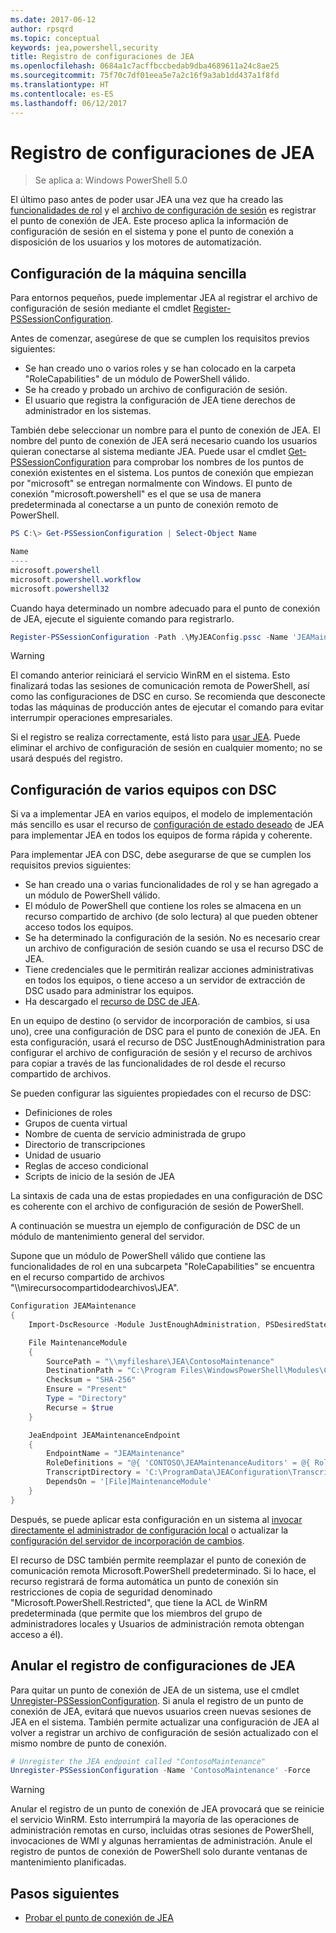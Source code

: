 ```yaml
---
ms.date: 2017-06-12
author: rpsqrd
ms.topic: conceptual
keywords: jea,powershell,security
title: Registro de configuraciones de JEA
ms.openlocfilehash: 0684a1c7acffbccbedab9dba4689611a24c8ae25
ms.sourcegitcommit: 75f70c7df01eea5e7a2c16f9a3ab1dd437a1f8fd
ms.translationtype: HT
ms.contentlocale: es-ES
ms.lasthandoff: 06/12/2017
---
```

# <a name="registering-jea-configurations"></a>Registro de configuraciones de JEA

> Se aplica a: Windows PowerShell 5.0

El último paso antes de poder usar JEA una vez que ha creado las [funcionalidades de rol](role-capabilities.md) y el [archivo de configuración de sesión](session-configurations.md) es registrar el punto de conexión de JEA.
Este proceso aplica la información de configuración de sesión en el sistema y pone el punto de conexión a disposición de los usuarios y los motores de automatización.

## <a name="single-machine-configuration"></a>Configuración de la máquina sencilla

Para entornos pequeños, puede implementar JEA al registrar el archivo de configuración de sesión mediante el cmdlet [Register-PSSessionConfiguration](https://msdn.microsoft.com/en-us/powershell/reference/5.1/microsoft.powershell.core/register-pssessionconfiguration).

Antes de comenzar, asegúrese de que se cumplen los requisitos previos siguientes:
- Se han creado uno o varios roles y se han colocado en la carpeta "RoleCapabilities" de un módulo de PowerShell válido.
- Se ha creado y probado un archivo de configuración de sesión.
- El usuario que registra la configuración de JEA tiene derechos de administrador en los sistemas.

También debe seleccionar un nombre para el punto de conexión de JEA.
El nombre del punto de conexión de JEA será necesario cuando los usuarios quieran conectarse al sistema mediante JEA.
Puede usar el cmdlet [Get-PSSessionConfiguration](https://msdn.microsoft.com/en-us/powershell/reference/5.1/microsoft.powershell.core/get-pssessionconfiguration) para comprobar los nombres de los puntos de conexión existentes en el sistema.
Los puntos de conexión que empiezan por "microsoft" se entregan normalmente con Windows.
El punto de conexión "microsoft.powershell" es el que se usa de manera predeterminada al conectarse a un punto de conexión remoto de PowerShell.

```powershell
PS C:\> Get-PSSessionConfiguration | Select-Object Name

Name
----
microsoft.powershell
microsoft.powershell.workflow
microsoft.powershell32
```

Cuando haya determinado un nombre adecuado para el punto de conexión de JEA, ejecute el siguiente comando para registrarlo.

```powershell
Register-PSSessionConfiguration -Path .\MyJEAConfig.pssc -Name 'JEAMaintenance' -Force
```

> [!WARNING]
> El comando anterior reiniciará el servicio WinRM en el sistema.
> Esto finalizará todas las sesiones de comunicación remota de PowerShell, así como las configuraciones de DSC en curso.
> Se recomienda que desconecte todas las máquinas de producción antes de ejecutar el comando para evitar interrumpir operaciones empresariales.

Si el registro se realiza correctamente, está listo para [usar JEA](using-jea.md).
Puede eliminar el archivo de configuración de sesión en cualquier momento; no se usará después del registro.

## <a name="multi-machine-configuration-with-dsc"></a>Configuración de varios equipos con DSC

Si va a implementar JEA en varios equipos, el modelo de implementación más sencillo es usar el recurso de [configuración de estado deseado](https://msdn.microsoft.com/en-us/powershell/dsc/overview) de JEA para implementar JEA en todos los equipos de forma rápida y coherente.

Para implementar JEA con DSC, debe asegurarse de que se cumplen los requisitos previos siguientes:
- Se han creado una o varias funcionalidades de rol y se han agregado a un módulo de PowerShell válido.
- El módulo de PowerShell que contiene los roles se almacena en un recurso compartido de archivo (de solo lectura) al que pueden obtener acceso todos los equipos.
- Se ha determinado la configuración de la sesión. No es necesario crear un archivo de configuración de sesión cuando se usa el recurso DSC de JEA.
- Tiene credenciales que le permitirán realizar acciones administrativas en todos los equipos, o tiene acceso a un servidor de extracción de DSC usado para administrar los equipos.
- Ha descargado el [recurso de DSC de JEA](https://github.com/PowerShell/JEA/tree/master/DSC%20Resource).

En un equipo de destino (o servidor de incorporación de cambios, si usa uno), cree una configuración de DSC para el punto de conexión de JEA.
En esta configuración, usará el recurso de DSC JustEnoughAdministration para configurar el archivo de configuración de sesión y el recurso de archivos para copiar a través de las funcionalidades de rol desde el recurso compartido de archivos.

Se pueden configurar las siguientes propiedades con el recurso de DSC:
- Definiciones de roles
- Grupos de cuenta virtual
- Nombre de cuenta de servicio administrada de grupo
- Directorio de transcripciones
- Unidad de usuario
- Reglas de acceso condicional
- Scripts de inicio de la sesión de JEA

La sintaxis de cada una de estas propiedades en una configuración de DSC es coherente con el archivo de configuración de sesión de PowerShell.

A continuación se muestra un ejemplo de configuración de DSC de un módulo de mantenimiento general del servidor.

Supone que un módulo de PowerShell válido que contiene las funcionalidades de rol en una subcarpeta "RoleCapabilities" se encuentra en el recurso compartido de archivos "\\\\mirecursocompartidodearchivos\\JEA".


```powershell
Configuration JEAMaintenance
{
    Import-DscResource -Module JustEnoughAdministration, PSDesiredStateConfiguration

    File MaintenanceModule
    {
        SourcePath = "\\myfileshare\JEA\ContosoMaintenance"
        DestinationPath = "C:\Program Files\WindowsPowerShell\Modules\ContosoMaintenance"
        Checksum = "SHA-256"
        Ensure = "Present"
        Type = "Directory"
        Recurse = $true
    }

    JeaEndpoint JEAMaintenanceEndpoint
    {
        EndpointName = "JEAMaintenance"
        RoleDefinitions = "@{ 'CONTOSO\JEAMaintenanceAuditors' = @{ RoleCapabilities = 'GeneralServerMaintenance-Audit' }; 'CONTOSO\JEAMaintenanceAdmins' = @{ RoleCapabilities = 'GeneralServerMaintenance-Audit', 'GeneralServerMaintenance-Admin' } }"
        TranscriptDirectory = 'C:\ProgramData\JEAConfiguration\Transcripts'
        DependsOn = '[File]MaintenanceModule'
    }
}
```

Después, se puede aplicar esta configuración en un sistema al [invocar directamente el administrador de configuración local](https://msdn.microsoft.com/en-us/powershell/dsc/metaconfig) o actualizar la [configuración del servidor de incorporación de cambios](https://msdn.microsoft.com/en-us/powershell/dsc/pullserver).

El recurso de DSC también permite reemplazar el punto de conexión de comunicación remota Microsoft.PowerShell predeterminado.
Si lo hace, el recurso registrará de forma automática un punto de conexión sin restricciones de copia de seguridad denominado "Microsoft.PowerShell.Restricted", que tiene la ACL de WinRM predeterminada (que permite que los miembros del grupo de administradores locales y Usuarios de administración remota obtengan acceso a él).

## <a name="unregistering-jea-configurations"></a>Anular el registro de configuraciones de JEA

Para quitar un punto de conexión de JEA de un sistema, use el cmdlet [Unregister-PSSessionConfiguration](https://msdn.microsoft.com/powershell/reference/5.1/microsoft.powershell.core/Unregister-PSSessionConfiguration).
Si anula el registro de un punto de conexión de JEA, evitará que nuevos usuarios creen nuevas sesiones de JEA en el sistema.
También permite actualizar una configuración de JEA al volver a registrar un archivo de configuración de sesión actualizado con el mismo nombre de punto de conexión.

```powershell
# Unregister the JEA endpoint called "ContosoMaintenance"
Unregister-PSSessionConfiguration -Name 'ContosoMaintenance' -Force
```

> [!WARNING]
> Anular el registro de un punto de conexión de JEA provocará que se reinicie el servicio WinRM.
> Esto interrumpirá la mayoría de las operaciones de administración remotas en curso, incluidas otras sesiones de PowerShell, invocaciones de WMI y algunas herramientas de administración.
> Anule el registro de puntos de conexión de PowerShell solo durante ventanas de mantenimiento planificadas.

## <a name="next-steps"></a>Pasos siguientes

- [Probar el punto de conexión de JEA](using-jea.md)

